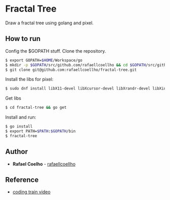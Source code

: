 # Fractal Tree

Draw a fractal tree using golang and pixel.

<!-- <p align="center">
	<a href="">
		<img alt="Game" src="demo.png" width="300px">
	</a>
</p> -->

## How to run

Config the $GOPATH stuff. Clone the repository.

```bash
$ export GOPATH=$HOME/Workspace/go
$ mkdir -p $GOPATH/src/github.com/rafaellcoellho && cd $GOPATH/src/github.com/rafaellcoellho
$ git clone git@github.com:rafaellcoellho/fractal-tree.git
```

Install the libs for pixel:

```bash
$ sudo dnf install libX11-devel libXcursor-devel libXrandr-devel libXinerama-devel mesa-libGL-devel libXi-devel
```

Get libs

```bash
$ cd fractal-tree && go get
```

Install and run:

```bash
$ go install
$ export PATH=$PATH:$GOPATH/bin
$ fractal-tree
```

## Author

* **Rafael Coelho** - [rafaellcoellho](https://github.com/rafaellcoellho)

## Reference 

+ [coding train video](https://www.youtube.com/watch?v=0jjeOYMjmDU)